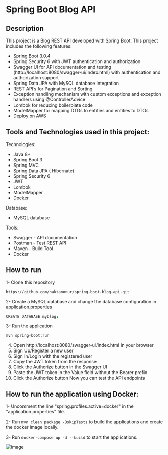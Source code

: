 # Spring Boot Blog API
## Description
This project is a Blog REST API developed with Spring Boot. This project includes the following features:

- Spring Boot 3.0.4
- Spring Security 6 with JWT authentication and authorization
- Swagger UI for API documentation and testing (http://localhost:8080/swagger-ui/index.html) with authentication and authorization support
- Spring Data JPA with MySQL database integration
- REST API’s for Pagination and Sorting
- Exception handling mechanism with custom exceptions and exception handlers using @ControllerAdvice
- Lombok for reducing boilerplate code
- ModelMapper for mapping DTOs to entities and entities to DTOs 
- Deploy on AWS

## Tools and Technologies used in this project:
Technologies:
- Java 8+
- Spring Boot 3
- Spring MVC
- Spring Data JPA ( Hibernate)
- Spring Security 6 
- JWT
- Lombok
- ModelMapper
- Docker

Database:
- MySQL database

Tools:
- Swagger - API documentation
- Postman - Test REST API
- Maven - Build Tool
- Docker

## How to run
1- Clone this repository

```bash
https://github.com/haktanonur/spring-boot-blog-api.git
```

2- Create a MySQL database and change the database configuration in application.properties

```bash
CREATE DATABASE myblog;
```
3- Run the application 
```bash
mvn spring-boot:run
```

4. Open http://localhost:8080/swagger-ui/index.html in your browser
5. Sign Up/Register a new user
6. Sign In/Login with the registered user
7. Copy the JWT token from the response
8. Click the Authorize button in the Swagger UI
9. Paste the JWT token in the Value field without the Bearer prefix
10. Click the Authorize button
Now you can test the API endpoints

## How to run the application using Docker:
1- Uncomment the line "spring.profiles.active=docker" in the "application.properties" file.

2- Run ``` mvn clean package -DskipTests ``` to build the applications and create the docker image locally.

3- Run ``` docker-compose up -d --build ``` to start the applications.

![image](https://github.com/haktanonur/spring-boot-blog-api/assets/69698425/2474a8df-736a-4cea-955c-2a36ef6300d9)
